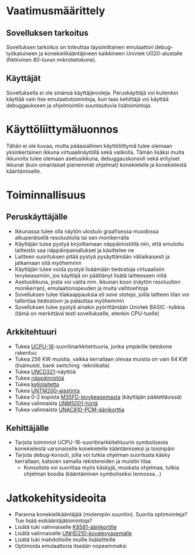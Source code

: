 
# Vaatimusmäärittely

## Sovelluksen tarkoitus

Sovelluksen tarkoitus on toteuttaa täysimittainen emulaattori debug-työkaluineen ja konekielikääntäjineen kaikkineen Univtek U020-alustalle (fiktiivinen 80-luvun mikrotietokone).

## Käyttäjät

Sovelluksella ei ole sinänsä käyttäjärooleja. Peruskäyttäjä voi kuitenkin käyttää vain itse emulaatiotoimintoja, kun taas kehittäjä voi käyttää debuggaukseen ja ohjelmointiin suuntautuvia lisätoimintoja.

# Käyttöliittymäluonnos

Tähän ei ole kuvaa, mutta pääasiallinen käyttöliittymä tulee olemaan yksinkertainen ikkuna virtuaalinäytöllä sekä valikolla. Tämän lisäksi muita ikkunoita tulee olemaan asetusikkuna, debuggauskonsoli sekä erityiset ikkunat (kuin omanlaiset pienemmät ohjelmat) konekielelle ja konekielestä kääntämiselle.

# Toiminnallisuus

## Peruskäyttäjälle

* Ikkunassa tulee olla näytön ulostulo graafisessa muodossa alkuperäisellä resoluutiolla tai sen monikerralla
* Käyttäjän tulee pystyä kirjoittamaan näppäimistöllä niin, että emuloitu laitteisto saa näppäinpainallukset ja käsittelee ne
* Laitteen suorituksen pitää pystyä pysäyttämään väliaikaisesti ja jatkamaan sitä myöhemmin
* Käyttäjän tulee voida pystyä lisäämään tiedostoja virtuaalisiin levykeasemiin, jos käyttäjä on päättänyt lisätä laitteeseen niitä
* Asetusikkuna, josta voi valita mm. ikkunan koon (näytön resoluution monikerran), emulaationopeuden ja muita vaihtoehtoja
* Sovelluksen tulee tilakaappauksia eli _save stateja_, joilla laitteen tilan voi tallentaa tiedostoon ja palauttaa myöhemmin
* Sovelluksen tulee pystyä ainakin pyörittämään Univtek BASIC -tulkkia (tämä on merkittävä testi sovellukselle, etenkin CPU-tuelle)

## Arkkitehtuuri

* Tukea [UCPU-16](https://github.com/hisahi/u020-toolchain/blob/master/doc/specs/UCPU16.txt)-suoritinarkkitehtuuria, jonka ympärille tietokone rakentuu
* Tukea 256 KW muistia, vaikka kerrallaan  olevaa muistia on vain 64 KW (lisämuisti, bank switching -tekniikalla)
* Tukea [UNCD321](https://github.com/hisahi/u020-toolchain/blob/master/doc/specs/UNCD321.txt)-näyttöä
* Tukea [näppäimistöä](https://github.com/hisahi/u020-toolchain/blob/master/doc/specs/keyboard.txt)
* Tukea [kellolaitetta](https://github.com/hisahi/u020-toolchain/blob/master/doc/specs/clock.txt)
* Tukea [UNTM200-ajastinta](https://github.com/hisahi/u020-toolchain/blob/master/doc/specs/UNTM200.txt)
* Tukea 0-2 kopiota [M35FD-levykeasemasta](https://github.com/hisahi/u020-toolchain/blob/master/doc/specs/M35FD.txt) (käyttäjän päätettävissä)
* Tukea valinnaista [UNMS001-hiirtä](https://github.com/hisahi/u020-toolchain/blob/master/doc/specs/UNMS001.txt)
* Tukea valinnaista [UNAC810-PCM-äänikorttia](https://github.com/hisahi/u020-toolchain/blob/master/doc/specs/UNAC810.txt)

## Kehittäjälle

* Tarjota toiminnot UCPU-16-suoritinarkkitehtuurin symbolisesta konekielestä varsinaiselle konekielelle kääntämiseksi ja toisinpäin
* Tarjota debug-konsoli, jolla voi tutkia ohjelman suoritusta käsky kerrallaan, katsoen samalla rekistereiden ja muistin tilaa
    * Konsolista voi suorittaa myös käskyjä, muokata ohjelmaa, tutkia ohjelman koodia (kääntäminen symboliseksi lennossa...)

# Jatkokehitysideoita

* Paranna konekielikääntäjää (molempiin suuntiin). Suorita optimointeja? Tue lisää esikääntäjätoimintoja?
* Lisätä tuki valinnaiselle [K8581-äänikortille](https://github.com/hisahi/u020-toolchain/blob/master/doc/specs/K8581.txt)
* Lisätä valinnaiselle [UNHD210-kovalevyasemalle](https://github.com/hisahi/u020-toolchain/blob/master/doc/specs/UNHD210.txt)
* Lisätä tuki mahdollisille muille lisälaitteille
* Optimoida emulaattoria itseään nopeammaksi






